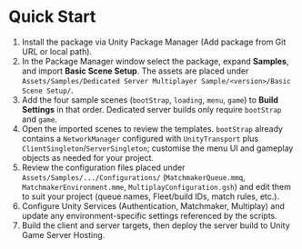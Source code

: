 # Quick Start

1. Install the package via Unity Package Manager (Add package from Git URL or local path).
2. In the Package Manager window select the package, expand **Samples**, and import **Basic Scene Setup**. The assets are placed under `Assets/Samples/Dedicated Server Multiplayer Sample/<version>/Basic Scene Setup/`.
3. Add the four sample scenes (`bootStrap`, `loading`, `menu`, `game`) to **Build Settings** in that order. Dedicated server builds only require `bootStrap` and `game`.
4. Open the imported scenes to review the templates. `bootStrap` already contains a `NetworkManager` configured with `UnityTransport` plus `ClientSingleton`/`ServerSingleton`; customise the menu UI and gameplay objects as needed for your project.
5. Review the configuration files placed under `Assets/Samples/.../Configurations/` (`MatchmakerQueue.mmq`, `MatchmakerEnvironment.mme`, `MultiplayConfiguration.gsh`) and edit them to suit your project (queue names, Fleet/build IDs, match rules, etc.).
6. Configure Unity Services (Authentication, Matchmaker, Multiplay) and update any environment-specific settings referenced by the scripts.
7. Build the client and server targets, then deploy the server build to Unity Game Server Hosting.
